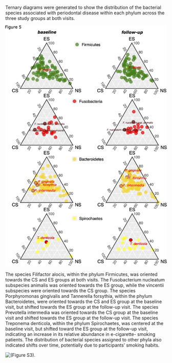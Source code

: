 Ternary diagrams were generated to show the distribution of the bacterial species associated with
periodontal disease within each phylum across the three study groups at both visits.

![(Figure 5)](https://github.com/Fangxi-Xu/E-cigarettes_Saliva_Microbiome/blob/main/Ternary_diagram/Figure5_species.png)

The species Filifactor alocis, within the phylum Firmicutes, was oriented towards the CS and ES
groups at both visits. The Fusobacterium nucleatum subspecies animalis was oriented towards
the ES group, while the vincentii subspecies were oriented towards the CS group. The species
Porphyromonas gingivalis and
Tannerella forsythia,
within the phylum Bacteroidetes, were
oriented towards the CS and ES group at the baseline visit, but shifted towards the ES group at
the follow-up visit. The species Prevotella intermedia was oriented towards the CS group at the
baseline visit and shifted towards the ES group at the follow-up visit. The species Treponema
denticola, within the phylum Spirochaetes, was centered at the baseline visit, but shifted toward
the ES group at the follow-up visit, indicating an increase in its relative abundance in e-cigarette-
smoking patients. The distribution of bacterial species assigned to other phyla also indicated
shifts over time, potentially due to participants’ smoking habits.

![(Figure S3)](). 

